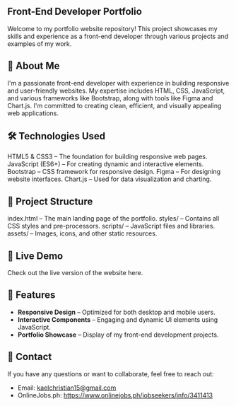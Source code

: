 ## Front-End Developer Portfolio
Welcome to my portfolio website repository! This project showcases my skills and experience as a front-end developer through various projects and examples of my work.

## 🚀 About Me
I'm a passionate front-end developer with experience in building responsive and user-friendly websites. My expertise includes HTML, CSS, JavaScript, and various frameworks like Bootstrap, along with tools like Figma and Chart.js. I'm committed to creating clean, efficient, and visually appealing web applications.

## 🛠️ Technologies Used
HTML5 & CSS3 – The foundation for building responsive web pages.
JavaScript (ES6+) – For creating dynamic and interactive elements.
Bootstrap – CSS framework for responsive design.
Figma – For designing website interfaces.
Chart.js – Used for data visualization and charting.

## 📂 Project Structure
index.html – The main landing page of the portfolio.
styles/ – Contains all CSS styles and pre-processors.
scripts/ – JavaScript files and libraries.
assets/ – Images, icons, and other static resources.

## 📸 Live Demo
Check out the live version of the website here. 

## 📝 Features
- **Responsive Design** – Optimized for both desktop and mobile users.
- **Interactive Components** – Engaging and dynamic UI elements using JavaScript.
- **Portfolio Showcase** – Display of my front-end development projects.

## 📧 Contact
If you have any questions or want to collaborate, feel free to reach out:
- Email: kaelchristian15@gmail.com
- OnlineJobs.ph: https://www.onlinejobs.ph/jobseekers/info/3411413 
